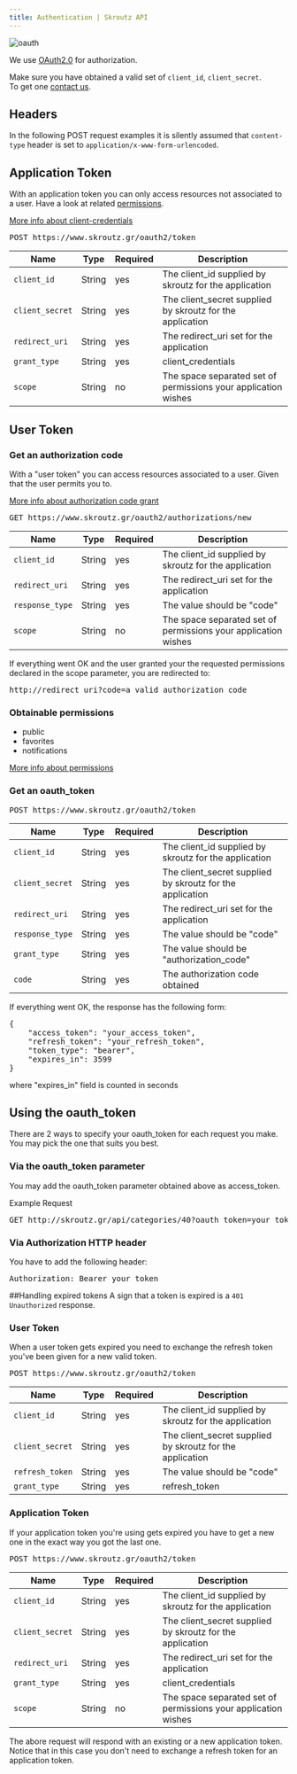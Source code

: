 ```yaml
---
title: Authentication | Skroutz API
---
```


<img src="<%= relative_path_to('/assets/images/oauth.png') %>" alt="oauth">

We use [OAuth2.0](http://oauth.net/2/) for authorization.

Make sure you have obtained a valid set of `client_id`, `client_secret`.  
To get one <a href="mailto:api@skroutz.gr">contact us</a>.

## Headers

In the following POST request examples it is silently assumed that
`content-type` header is set to `application/x-www-form-urlencoded`.

## Application Token
With an application token you can only access resources not associated
to a user. Have a look at related [permissions](<%= relative_path_to('/authentication/permissions') %>).

<a href="http://tools.ietf.org/html/rfc6749#section-4.4" class="emph-link" target="_blank">More info about client-credentials</a>

<pre class="terminal">
POST https://www.skroutz.gr/oauth2/token
</pre>

Name            | Type     | Required | Description
----------------| ---------|----------| -----------
`client_id`     | String | yes        | The client_id supplied by skroutz for the application
`client_secret` | String | yes        | The client_secret supplied by skroutz for the application
`redirect_uri`  | String | yes        | The redirect_uri set for the application
`grant_type`    | String | yes        | client_credentials
`scope`         | String | no         | The space separated set of permissions your application wishes

## User Token

### Get an authorization code
With a "user token" you can access resources associated to a user. Given that the user
permits you to.

<a href="http://tools.ietf.org/html/rfc6749#section-4.1" class="emph-link" target="_blank">More info about authorization code grant</a>

<pre class="terminal">
GET https://www.skroutz.gr/oauth2/authorizations/new
</pre>

Name            | Type     | Required | Description
----------------| ---------|-----------| -----------
`client_id`     | String | yes       | The client_id supplied by skroutz for the application
`redirect_uri`  | String | yes       | The redirect_uri set for the application
`response_type` | String | yes       | The value should be "code"
`scope`         | String | no        | The space separated set of permissions your application wishes

If everything went OK and the user granted your the requested permissions declared in
the scope parameter, you are redirected to:

<pre class="terminal">
http://redirect_uri?code=a_valid_authorization_code
</pre>

### Obtainable permissions
<ul class="permissions">
  <li>public</li>
  <li>favorites</li>
  <li>notifications</li>
</ul>

<a href="<%= relative_path_to('/authentication/permissions') %>" class="emph-link" target="_blank">More info about permissions</a>



### Get an oauth_token


<pre class="terminal">
POST https://www.skroutz.gr/oauth2/token
</pre>

Name            | Type     | Required | Description
----------------| ---------|----------| -----------
`client_id`     | String | yes      | The client_id supplied by skroutz for the application
`client_secret` | String | yes      | The client_secret supplied by skroutz for the application
`redirect_uri`  | String | yes      | The redirect_uri set for the application
`response_type` | String | yes      | The value should be "code"
`grant_type`    | String | yes      | The value should be "authorization_code"
`code`          | String | yes      | The authorization code obtained

If everything went OK, the response has the following form:

<pre class="terminal">
{
    "access_token": "your_access_token",
    "refresh_token": "your_refresh_token",
    "token_type": "bearer",
    "expires_in": 3599
}
</pre>

where "expires_in" field is counted in seconds

## Using the oauth_token
There are 2 ways to specify your oauth_token for each request you make.
You may pick the one that suits you best.

### Via the oauth_token parameter
You may add the oauth_token parameter obtained above as access_token.

Example Request

<pre class="terminal">
GET http://skroutz.gr/api/categories/40?oauth_token=your_token
</pre>

### Via Authorization HTTP header
You have to add the following header:

<pre class="terminal">
Authorization: Bearer your_token
</pre>


##Handling expired tokens
A sign that a token is expired is a `401 Unauthorized` response.

### User Token
When a user token gets expired you need to exchange the refresh token
you've been given for a new valid token.

<pre class="terminal">
POST https://www.skroutz.gr/oauth2/token
</pre>

Name            | Type     | Required | Description
----------------| ---------|----------| -----------
`client_id`     | String | yes      | The client_id supplied by skroutz for the application
`client_secret` | String | yes      | The client_secret supplied by skroutz for the application
`refresh_token` | String | yes      | The value should be "code"
`grant_type`    | String | yes      | refresh_token

### Application Token
If your application token you're using gets expired you have to get a
new one in the exact way you got the last one. 

<pre class="terminal">
POST https://www.skroutz.gr/oauth2/token
</pre>

Name            | Type     | Required | Description
----------------| ---------|----------| -----------
`client_id`     | String | yes      | The client_id supplied by skroutz for the application
`client_secret` | String | yes      | The client_secret supplied by skroutz for the application
`redirect_uri`  | String | yes      | The redirect_uri set for the application
`grant_type`    | String | yes      | client_credentials
`scope`         | String | no        | The space separated set of permissions your application wishes

The abore request will respond with an existing or a new application token. Notice that 
in this case you don't need to exchange a refresh token for an application token.
